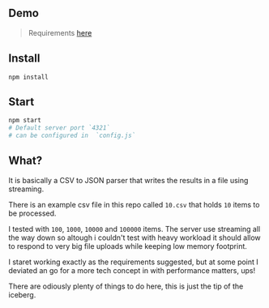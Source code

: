 ## Demo

> Requirements [here](./requirements)

## Install

```
npm install
```

## Start

```bash
npm start
# Default server port `4321`
# can be configured in  `config.js`
```

## What?

It is basically a CSV to JSON parser that writes the results in a file using
streaming.

There is an example csv file in this repo called `10.csv` that holds `10` items
to be processed.

I tested with `100`, `1000`, `10000` and `100000` items. The server use
streaming all the way down so altough i couldn't test with heavy workload it
should allow to respond to very big file uploads while keeping low memory
footprint.

I staret working exactly as the requirements suggested, but at some point I
deviated an go for a more tech concept in with performance matters, ups!

There are odiously plenty of things to do here, this is just the tip of the
iceberg.
